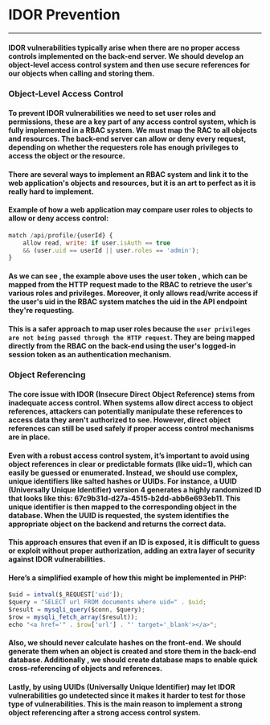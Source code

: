 # IDOR Prevention
****
#### IDOR vulnerabilities typically arise when there are no proper access controls implemented on the back-end server. We should develop an object-level access control system and then use secure references for our objects when calling and storing them.

### Object-Level Access Control
#### To prevent IDOR vulnerabilities we need to set user roles and permissions, these are a key part of any access control system, which is fully implemented in a RBAC system. We must map the RAC to all objects and resources. The back-end server can allow or deny every request, depending on whether the requesters role has enough privileges to access the object or the resource.
#### There are several ways to implement an RBAC system and link it to the web application's objects and resources, but it is an art to perfect as it is really hard to implement.
#### Example of how a web application may compare user roles to objects to allow or deny access control:
```javascript
match /api/profile/{userId} {
    allow read, write: if user.isAuth == true
    && (user.uid == userId || user.roles == 'admin');
}
```
#### As we can see , the example above uses the **user** token , which can be mapped from the HTTP request made to the RBAC to retrieve the user's various roles and privileges. Moreover, it only allows read/write access if the user's **uid** in the RBAC system matches the **uid** in the API endpoint they're requesting.
#### This is a safer approach to map user roles because the `user privileges are not being passed through the HTTP request`. They are being mapped directly from the RBAC on the back-end using the user's logged-in session token as an authentication mechanism.

### Object Referencing
#### The core issue with IDOR (Insecure Direct Object Reference) stems from inadequate access control. When systems allow direct access to object references, attackers can potentially manipulate these references to access data they aren't authorized to see. However, direct object references can still be used safely if proper access control mechanisms are in place.
#### Even with a robust access control system, it’s important to avoid using object references in clear or predictable formats (like uid=1), which can easily be guessed or enumerated. Instead, we should use complex, unique identifiers like salted hashes or UUIDs. For instance, a UUID (Universally Unique Identifier) version 4 generates a highly randomized ID that looks like this: 67c9b31d-d27a-4515-b2dd-abb6e693eb11. This unique identifier is then mapped to the corresponding object in the database. When the UUID is requested, the system identifies the appropriate object on the backend and returns the correct data.
#### This approach ensures that even if an ID is exposed, it is difficult to guess or exploit without proper authorization, adding an extra layer of security against IDOR vulnerabilities. 
#### Here’s a simplified example of how this might be implemented in PHP:
```javascript
$uid = intval($_REQUEST['uid']);
$query = "SELECT url FROM documents where uid=" . $uid;
$result = mysqli_query($conn, $query);
$row = mysqli_fetch_array($result));
echo "<a href='" . $row['url'] . "' target='_blank'></a>";
```

#### Also, we should never calculate hashes on the front-end. We should generate them when an object is created and store them in the back-end database. Additionally , we should create database maps to enable quick cross-referencing of objects and references.
#### Lastly, by using **UUIDs**  (Universally Unique Identifier) may let IDOR vulnerabilities go undetected since it makes it harder to test for those type of vulnerabilities. This is the main reason to implement a strong object referencing after a strong access control system.
